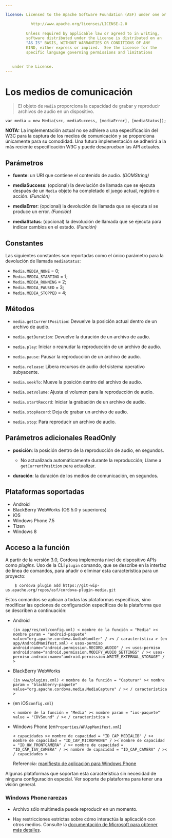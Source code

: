 ```yaml
---

license: Licensed to the Apache Software Foundation (ASF) under one or more contributor license agreements. See the NOTICE file distributed with this work for additional information regarding copyright ownership. The ASF licenses this file to you under the Apache License, Version 2.0 (the "License"); you may not use this file except in compliance with the License. You may obtain a copy of the License at

           http://www.apache.org/licenses/LICENSE-2.0
    
         Unless required by applicable law or agreed to in writing,
         software distributed under the License is distributed on an
         "AS IS" BASIS, WITHOUT WARRANTIES OR CONDITIONS OF ANY
         KIND, either express or implied.  See the License for the
         specific language governing permissions and limitations
    

   under the License.
---
```


# Los medios de comunicación

> El objeto de `Media` proporciona la capacidad de grabar y reproducir archivos de audio en un dispositivo.

    var media = new Media(src, mediaSuccess, [mediaError], [mediaStatus]);
    

**NOTA:** La implementación actual no se adhiere a una especificación del W3C para la captura de los medios de comunicación y se proporciona únicamente para su comodidad. Una futura implementación se adherirá a la más reciente especificación W3C y puede desaprueban las API actuales.

## Parámetros

*   **fuente**: un URI que contiene el contenido de audio. *(DOMString)*

*   **mediaSuccess**: (opcional) la devolución de llamada que se ejecuta después de un `Media` objeto ha completado el juego actual, registro o acción. *(Función)*

*   **mediaError**: (opcional) la devolución de llamada que se ejecuta si se produce un error. *(Función)*

*   **mediaStatus**: (opcional) la devolución de llamada que se ejecuta para indicar cambios en el estado. *(Función)*

## Constantes

Las siguientes constantes son reportadas como el único parámetro para la devolución de llamada `mediaStatus`:

*   `Media.MEDIA_NONE` = 0;
*   `Media.MEDIA_STARTING` = 1;
*   `Media.MEDIA_RUNNING` = 2;
*   `Media.MEDIA_PAUSED` = 3;
*   `Media.MEDIA_STOPPED` = 4;

## Métodos

*   `media.getCurrentPosition`: Devuelve la posición actual dentro de un archivo de audio.

*   `media.getDuration`: Devuelve la duración de un archivo de audio.

*   `media.play`: Iniciar o reanudar la reproducción de un archivo de audio.

*   `media.pause`: Pausar la reproducción de un archivo de audio.

*   `media.release`: Libera recursos de audio del sistema operativo subyacente.

*   `media.seekTo`: Mueve la posición dentro del archivo de audio.

*   `media.setVolume`: Ajusta el volumen para la reproducción de audio.

*   `media.startRecord`: Iniciar la grabación de un archivo de audio.

*   `media.stopRecord`: Deja de grabar un archivo de audio.

*   `media.stop`: Para reproducir un archivo de audio.

## Parámetros adicionales ReadOnly

*   **posición**: la posición dentro de la reproducción de audio, en segundos.
    
    *   No actualizada automáticamente durante la reproducción; Llame a `getCurrentPosition` para actualizar.

*   **duración**: la duración de los medios de comunicación, en segundos.

## Plataformas soportadas

*   Android
*   BlackBerry WebWorks (OS 5.0 y superiores)
*   iOS
*   Windows Phone 7.5
*   Tizen
*   Windows 8

## Acceso a la función

A partir de la versión 3.0, Cordova implementa nivel de dispositivo APIs como *plugins*. Uso de la CLI `plugin` comando, que se describe en la interfaz de línea de comandos, para añadir o eliminar esta característica para un proyecto:

        $ cordova plugin add https://git-wip-us.apache.org/repos/asf/cordova-plugin-media.git
        

Estos comandos se aplican a todas las plataformas específicas, sino modificar las opciones de configuración específicas de la plataforma que se describen a continuación:

*   Android
    
        (in app/res/xml/config.xml) < nombre de la función = "Media" >< nombre param = "android-paquete" value="org.apache.cordova.AudioHandler" / >< / característica > (en app/AndroidManifest.xml) < usos-permiso android:name="android.permission.RECORD_AUDIO" / >< usos-permiso android:name="android.permission.MODIFY_AUDIO_SETTINGS" / >< usos-permiso android:name="android.permission.WRITE_EXTERNAL_STORAGE" / >
        

*   BlackBerry WebWorks
    
        (in www/plugins.xml) < nombre de la función = "Capturar" >< nombre param = "blackberry-paquete" value="org.apache.cordova.media.MediaCapture" / >< / característica >
        

*   (en iOS`config.xml`)
    
        < nombre de la función = "Media" >< nombre param = "ios-paquete" value = "CDVSound" / >< / característica >
        

*   Windows Phone (en`Properties/WPAppManifest.xml`)
    
        < capacidades >< nombre de capacidad = "ID_CAP_MEDIALIB" / >< nombre de capacidad = "ID_CAP_MICROPHONE" / >< nombre de capacidad = "ID_HW_FRONTCAMERA" / >< nombre de capacidad = "ID_CAP_ISV_CAMERA" / >< nombre de capacidad = "ID_CAP_CAMERA" / >< / capacidades >
        
    
    Referencia: [manifiesto de aplicación para Windows Phone][1]

 [1]: http://msdn.microsoft.com/en-us/library/ff769509%28v=vs.92%29.aspx

Algunas plataformas que soportan esta característica sin necesidad de ninguna configuración especial. Ver soporte de plataforma para tener una visión general.

### Windows Phone rarezas

*   Archivo sólo multimedia puede reproducir en un momento.

*   Hay restricciones estrictas sobre cómo interactúa la aplicación con otros medios. Consulte la [documentación de Microsoft para obtener más detalles][2].

 [2]: http://msdn.microsoft.com/en-us/library/windowsphone/develop/hh184838(v=vs.92).aspx